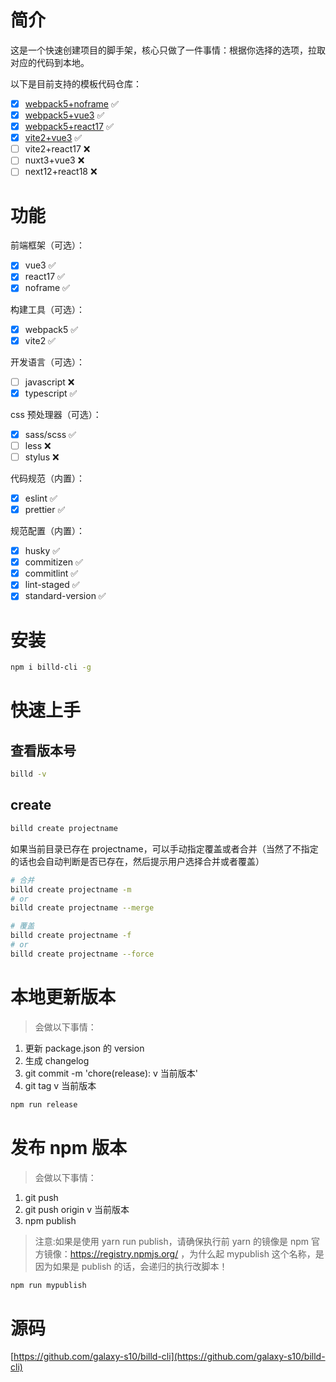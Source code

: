 # 简介

这是一个快速创建项目的脚手架，核心只做了一件事情：根据你选择的选项，拉取对应的代码到本地。

以下是目前支持的模板代码仓库：

- [x] [webpack5+noframe](https://github.com/galaxy-s10/webpack5-multi-page-template) ✅
- [x] [webpack5+vue3](https://github.com/galaxy-s10/vue3-webpack5-template) ✅
- [x] [webpack5+react17](https://github.com/galaxy-s10/react17-webpack5-template) ✅
- [x] [vite2+vue3](https://github.com/galaxy-s10/vue3-webpack5-template/tree/vite2-version) ✅
- [ ] vite2+react17 ❌
- [ ] nuxt3+vue3 ❌
- [ ] next12+react18 ❌

# 功能

前端框架（可选）：

- [x] vue3 ✅
- [x] react17 ✅
- [x] noframe ✅

构建工具（可选）：

- [x] webpack5 ✅
- [x] vite2 ✅

开发语言（可选）：

- [ ] javascript ❌
- [x] typescript ✅

css 预处理器（可选）：

- [x] sass/scss ✅
- [ ] less ❌
- [ ] stylus ❌

代码规范（内置）：

- [x] eslint ✅
- [x] prettier ✅

规范配置（内置）：

- [x] husky ✅
- [x] commitizen ✅
- [x] commitlint ✅
- [x] lint-staged ✅
- [x] standard-version ✅

# 安装

```sh
npm i billd-cli -g
```

# 快速上手

## 查看版本号

```sh
billd -v
```

## create

```sh
billd create projectname
```

如果当前目录已存在 projectname，可以手动指定覆盖或者合并（当然了不指定的话也会自动判断是否已存在，然后提示用户选择合并或者覆盖）

```sh
# 合并
billd create projectname -m
# or
billd create projectname --merge
```

```sh
# 覆盖
billd create projectname -f
# or
billd create projectname --force
```

# 本地更新版本

> 会做以下事情：

1. 更新 package.json 的 version
2. 生成 changelog
3. git commit -m 'chore(release): v 当前版本'
4. git tag v 当前版本

```sh
npm run release
```

# 发布 npm 版本

> 会做以下事情：

1. git push
2. git push origin v 当前版本
3. npm publish

> 注意:如果是使用 yarn run publish，请确保执行前 yarn 的镜像是 npm 官方镜像：https://registry.npmjs.org/ ，为什么起 mypublish 这个名称，是因为如果是 publish 的话，会递归的执行改脚本！

```sh
npm run mypublish
```

# 源码

[https://github.com/galaxy-s10/billd-cli](https://github.com/galaxy-s10/billd-cli)
